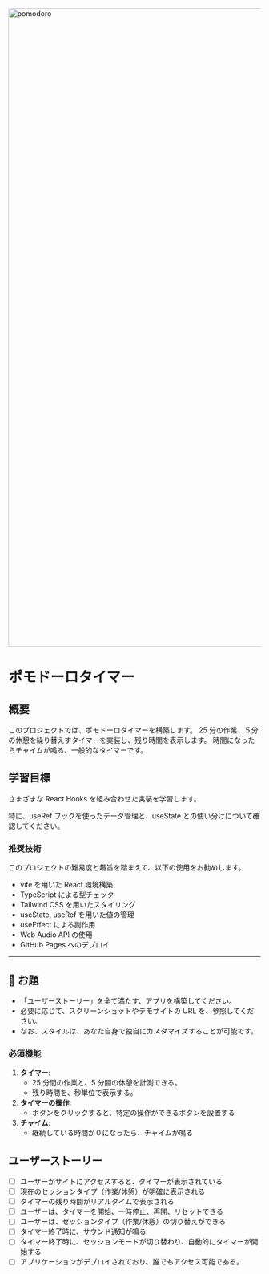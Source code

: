 <img width="1273" alt="pomodoro" src="https://github.com/user-attachments/assets/c73bc7bf-f5bf-4d99-848b-cc29aa8b44a7" />

# ポモドーロタイマー

## 概要

このプロジェクトでは、ポモドーロタイマーを構築します。
25 分の作業、５分の休憩を繰り替えすタイマーを実装し、残り時間を表示します。
時間になったらチャイムが鳴る、一般的なタイマーです。

## 学習目標

さまざまな React Hooks を組み合わせた実装を学習します。

特に、useRef フックを使ったデータ管理と、useState との使い分けについて確認してください。

### 推奨技術

このプロジェクトの難易度と趣旨を踏まえて、以下の使用をお勧めします。

- vite を用いた React 環境構築
- TypeScript による型チェック
- Tailwind CSS を用いたスタイリング
- useState, useRef を用いた値の管理
- useEffect による副作用
- Web Audio API の使用
- GitHub Pages へのデプロイ

---

## 🎯 お題

- 「ユーザーストーリー」を全て満たす、アプリを構築してください。
- 必要に応じて、スクリーンショットやデモサイトの URL を、参照してください。
- なお、スタイルは、あなた自身で独自にカスタマイズすることが可能です。

### 必須機能

1. **タイマー**:
   - 25 分間の作業と、5 分間の休憩を計測できる。
   - 残り時間を、秒単位で表示する。
2. **タイマーの操作**:
   - ボタンをクリックすると、特定の操作ができるボタンを設置する
3. **チャイム**:
   - 継続している時間が０になったら、チャイムが鳴る

## ユーザーストーリー

- [ ] ユーザーがサイトにアクセスすると、タイマーが表示されている
- [ ] 現在のセッションタイプ（作業/休憩）が明確に表示される
- [ ] タイマーの残り時間がリアルタイムで表示される
- [ ] ユーザーは、タイマーを開始、一時停止、再開、リセットできる
- [ ] ユーザーは、セッションタイプ（作業/休憩）の切り替えができる
- [ ] タイマー終了時に、サウンド通知が鳴る
- [ ] タイマー終了時に、セッションモードが切り替わり、自動的にタイマーが開始する
- [ ] アプリケーションがデプロイされており、誰でもアクセス可能である。
